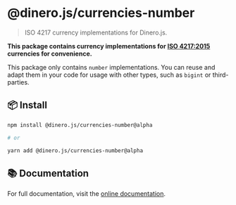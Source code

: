 # @dinero.js/currencies-number

> ISO 4217 currency implementations for Dinero.js.

**This package contains currency implementations for [ISO 4217:2015](https://www.iso.org/iso-4217-currency-codes.html) currencies for convenience.**

This package only contains `number` implementations. You can reuse and adapt them in your code for usage with other types, such as `bigint` or third-parties.

## 📦 Install

```sh
npm install @dinero.js/currencies-number@alpha

# or

yarn add @dinero.js/currencies-number@alpha
```

## 📚 Documentation

For full documentation, visit the [online documentation](https://v2.dinerojs.com/docs).

